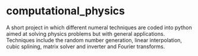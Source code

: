# computational_physics
A short project in which different numeral techniques are coded into python aimed at solving physics problems but with general applications. Techniques include the random number generation, linear interpolation, cubic splining, matrix solver and inverter and Fourier transforms.  
